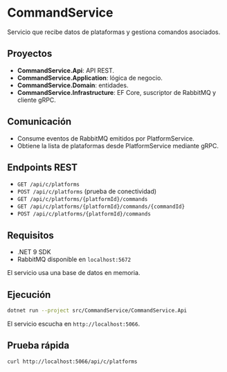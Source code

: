 # CommandService

Servicio que recibe datos de plataformas y gestiona comandos asociados.

## Proyectos
- **CommandService.Api**: API REST.
- **CommandService.Application**: lógica de negocio.
- **CommandService.Domain**: entidades.
- **CommandService.Infrastructure**: EF Core, suscriptor de RabbitMQ y cliente gRPC.

## Comunicación
- Consume eventos de RabbitMQ emitidos por PlatformService.
- Obtiene la lista de plataformas desde PlatformService mediante gRPC.

## Endpoints REST
- `GET /api/c/platforms`
- `POST /api/c/platforms` (prueba de conectividad)
- `GET /api/c/platforms/{platformId}/commands`
- `GET /api/c/platforms/{platformId}/commands/{commandId}`
- `POST /api/c/platforms/{platformId}/commands`

## Requisitos
- .NET 9 SDK
- RabbitMQ disponible en `localhost:5672`

El servicio usa una base de datos en memoria.

## Ejecución
```bash
dotnet run --project src/CommandService/CommandService.Api
```
El servicio escucha en `http://localhost:5066`.

## Prueba rápida
```bash
curl http://localhost:5066/api/c/platforms
```
